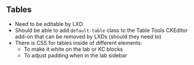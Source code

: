 ## Tables

- Need to be editable by LXD
- Should be able to add `default-table` class to the Table Tools CKEditor add-on that can be removed by LXDs (should they need to)
- There is CSS for tables inside of different elements:
    - To make it white on the lab or KC blocks
    - To adjust padding when in the lab sidebar

